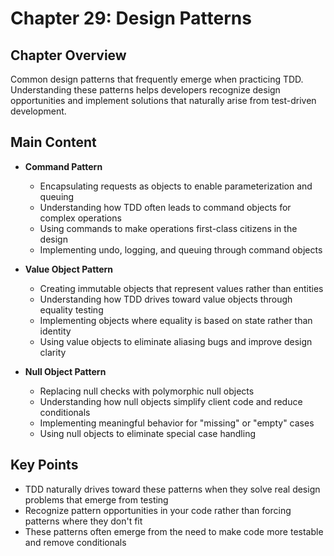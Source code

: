 # Chapter 29: Design Patterns

## Chapter Overview
Common design patterns that frequently emerge when practicing TDD. Understanding these patterns helps developers recognize design opportunities and implement solutions that naturally arise from test-driven development.

## Main Content
- **Command Pattern**
  - Encapsulating requests as objects to enable parameterization and queuing
  - Understanding how TDD often leads to command objects for complex operations
  - Using commands to make operations first-class citizens in the design
  - Implementing undo, logging, and queuing through command objects

- **Value Object Pattern**
  - Creating immutable objects that represent values rather than entities
  - Understanding how TDD drives toward value objects through equality testing
  - Implementing objects where equality is based on state rather than identity
  - Using value objects to eliminate aliasing bugs and improve design clarity

- **Null Object Pattern**
  - Replacing null checks with polymorphic null objects
  - Understanding how null objects simplify client code and reduce conditionals
  - Implementing meaningful behavior for "missing" or "empty" cases
  - Using null objects to eliminate special case handling

## Key Points
- TDD naturally drives toward these patterns when they solve real design problems that emerge from testing
- Recognize pattern opportunities in your code rather than forcing patterns where they don't fit
- These patterns often emerge from the need to make code more testable and remove conditionals